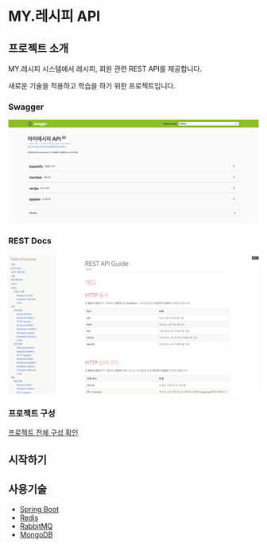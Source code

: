 # MY.레시피 API

## 프로젝트 소개

MY.레시피 시스템에서 레시피, 회원 관련 REST API를 제공합니다.

새로운 기술을 적용하고 학습을 하기 위한 프로젝트입니다.

### Swagger
![swagger](swagger.png)

### REST Docs
![restdocs](restdocs.png)

### 프로젝트 구성

[프로젝트 전체 구성 확인](https://jsyang-dev.github.io/2019/12/19/myrecipes.html)

## 시작하기

## 사용기술

* [Spring Boot](https://spring.io/projects/spring-boot)
* [Redis](https://redis.io/)
* [RabbitMQ](https://www.rabbitmq.com/)
* [MongoDB](https://www.mongodb.com/)